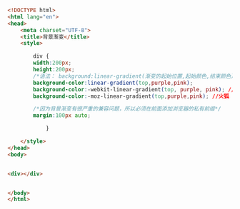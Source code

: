 
<BlogInfo id="345" title="100.背景渐变" author="白日梦想猿" pv=0 read_times=0 pre_cost_time=0分28秒 category="css学习" tag_list="['css学习']" create_time="2020.08.09 15:54:24" update_time="2020.08.09 16:01:00" />

```html
<!DOCTYPE html>
<html lang="en">
<head>
    <meta charset="UTF-8">
    <title>背景渐变</title>
    <style>

        div {
        width:200px;
        height:200px;
        /*语法： background:linear-gradient(渐变的起始位置,起始颜色,结束颜色);*/
        background-color:linear-gradient(top,purple,pink);
        background-color:-webkit-linear-gradient(top, purple, pink); //谷歌
        background-color:-moz-linear-gradient(top,purple,pink); //火狐

        /*因为背景渐变有很严重的兼容问题，所以必须在前面添加浏览器的私有前缀*/
        margin:100px auto;

            }

    </style>
</head>
<body>


<div></div>


</body>
</html>
```
